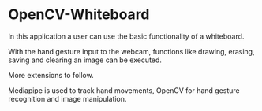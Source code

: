 # OpenCV-Whiteboard

In this application a user can use the basic functionality of a whiteboard.

With the hand gesture input to the webcam, functions like drawing, erasing, 
saving and clearing an image can be executed.

More extensions to follow.

Mediapipe is used to track hand movements, OpenCV for hand gesture recognition and image manipulation.
